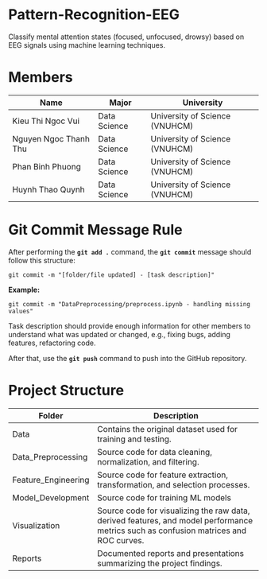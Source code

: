 # Pattern-Recognition-EEG
Classify mental attention states (focused, unfocused, drowsy) based on EEG signals using machine learning techniques.

# Members
| **Name**| **Major**| **University**|
|-|-|-|
| Kieu Thi Ngoc Vui     | Data Science  | University of Science (VNUHCM) |
| Nguyen Ngoc Thanh Thu | Data Science  | University of Science (VNUHCM) |
| Phan Binh Phuong      | Data Science  | University of Science (VNUHCM) |
| Huynh Thao Quynh      | Data Science  | University of Science (VNUHCM) |


# Git Commit Message Rule
After performing the **`git add .`** command, the **`git commit`** message should follow this structure:

    git commit -m "[folder/file updated] - [task description]"

**Example:**
    
    git commit -m "DataPreprocessing/preprocess.ipynb - handling missing values"

Task description should provide enough information for other members to understand what was updated or changed, e.g., fixing bugs, adding features, refactoring code.

After that, use the **`git push`** command to push into the GitHub repository.



# Project Structure

| **Folder**              | **Description**                                              |
|-------------------------|--------------------------------------------------------------|
| Data                    | Contains the original dataset used for training and testing. |
| Data_Preprocessing      | Source code for data cleaning, normalization, and filtering. |
| Feature_Engineering     | Source code for feature extraction, transformation, and selection processes. |
| Model_Development       | Source code for training ML models |
| Visualization           | Source code for visualizing the raw data, derived features, and model performance metrics such as confusion matrices and ROC curves. |
| Reports                 | Documented reports and presentations summarizing the project findings. |

